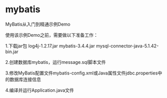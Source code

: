 # mybatis
MyBatis从入门到精通示例Demo

使用该示例Demo之前，需要做以下准备工作：

1.下载jar包
    log4j-1.2.17.jar
    mybatis-3.4.4.jar
    mysql-connector-java-5.1.42-bin.jar

2.创建数据库mybatis，运行message.sql脚本文件

3.修改MyBatis配置文件mybatis-config.xml或Java属性文件jdbc.properties中的数据库连接信息

4.编译并运行Application.java文件